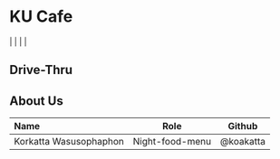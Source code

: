 # KU Cafe

 |  |  |  | 


## Drive-Thru

## About Us

| Name                   | Role            | Github    |
|:-----------------------|-----------------|-----------|
| Korkatta Wasusophaphon | Night-food-menu | @koakatta |

